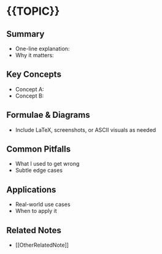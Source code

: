 # {{TOPIC}}

## Summary
- One-line explanation:
- Why it matters:

## Key Concepts
- Concept A:
- Concept B:

## Formulae & Diagrams
- Include LaTeX, screenshots, or ASCII visuals as needed

## Common Pitfalls
- What I used to get wrong
- Subtle edge cases

## Applications
- Real-world use cases
- When to apply it

## Related Notes
- [[OtherRelatedNote]]